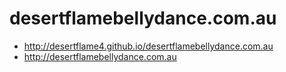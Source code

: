 # desertflamebellydance.com.au

- http://desertflame4.github.io/desertflamebellydance.com.au
- http://desertflamebellydance.com.au


